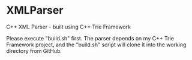 # XMLParser
C++ XML Parser - built using C++ Trie Framework

Please execute "build.sh" first.
The parser depends on my C++ Trie Framework project, and the "build.sh" script will clone it into the working directory from GitHub.
